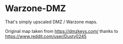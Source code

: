 # Warzone-DMZ

That's simply upscaled DMZ / Warzone maps.

Original map taken from https://dmzkeys.com/ thanks to https://www.reddit.com/user/Dusty0245
